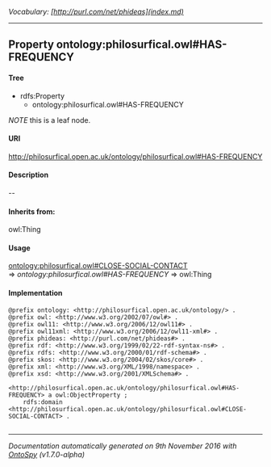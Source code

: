 _Vocabulary: [http://purl.com/net/phideas](index.md)_ 

---	
	




    


## Property ontology:philosurfical.owl#HAS-FREQUENCY


#### Tree

* rdfs:Property
    * ontology:philosurfical.owl#HAS-FREQUENCY





*NOTE* this is a leaf node.


#### URI
http://philosurfical.open.ac.uk/ontology/philosurfical.owl#HAS-FREQUENCY

#### Description
--


#### Inherits from:
owl:Thing



#### Usage


[ontology:philosurfical.owl#CLOSE-SOCIAL-CONTACT](class-ontologyphilosurficalowlclose-social-contact.md) 
=&gt;&nbsp;_ontology:philosurfical.owl#HAS-FREQUENCY_&nbsp;=&gt;&nbsp;owl:Thing

#### Implementation
```
@prefix ontology: <http://philosurfical.open.ac.uk/ontology/> .
@prefix owl: <http://www.w3.org/2002/07/owl#> .
@prefix owl11: <http://www.w3.org/2006/12/owl11#> .
@prefix owl11xml: <http://www.w3.org/2006/12/owl11-xml#> .
@prefix phideas: <http://purl.com/net/phideas#> .
@prefix rdf: <http://www.w3.org/1999/02/22-rdf-syntax-ns#> .
@prefix rdfs: <http://www.w3.org/2000/01/rdf-schema#> .
@prefix skos: <http://www.w3.org/2004/02/skos/core#> .
@prefix xml: <http://www.w3.org/XML/1998/namespace> .
@prefix xsd: <http://www.w3.org/2001/XMLSchema#> .

<http://philosurfical.open.ac.uk/ontology/philosurfical.owl#HAS-FREQUENCY> a owl:ObjectProperty ;
    rdfs:domain <http://philosurfical.open.ac.uk/ontology/philosurfical.owl#CLOSE-SOCIAL-CONTACT> .


```










---

_Documentation automatically generated on 9th November 2016 with [OntoSpy](http://ontospy.readthedocs.org/ "Open") (v1.7.0-alpha)_